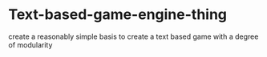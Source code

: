 # Text-based-game-engine-thing
create a reasonably simple basis to create a text based game with a degree of modularity
